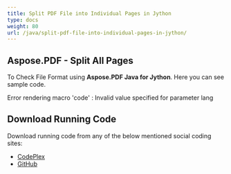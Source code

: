 ```yaml
---
title: Split PDF File into Individual Pages in Jython
type: docs
weight: 80
url: /java/split-pdf-file-into-individual-pages-in-jython/
---
```


## **Aspose.PDF - Split All Pages**
To Check File Format using **Aspose.PDF Java for Jython**. Here you can see sample code.

Error rendering macro 'code' : Invalid value specified for parameter lang
## **Download Running Code**
Download running code from any of the below mentioned social coding sites:

- [CodePlex](https://asposepdfjavajython.codeplex.com/releases)
- [GitHub](https://github.com/aspose-pdf/Aspose.PDF-for-Java/releases/tag/Aspose.PDF_Java_for_Jython-v1.0.0)
